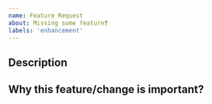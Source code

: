 ```yaml
---
name: Feature Request
about: Missing some feature❓
labels: 'enhancement'
---
```


## Description

<!-- A brieft of what feature/change? -->

## Why this feature/change is important?

<!-- Explain why Proxyman needs this feature/change? -->